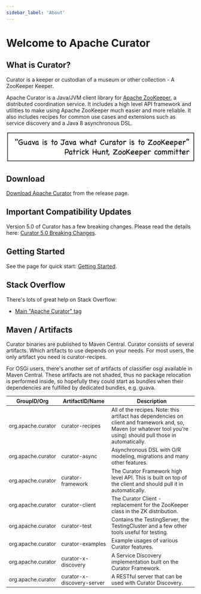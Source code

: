 ```yaml
---
sidebar_label: 'About'
---
```


# Welcome to Apache Curator

## What is Curator?

Curator is a keeper or custodian of a museum or other collection - A ZooKeeper Keeper.

Apache Curator is a Java/JVM client library for [Apache ZooKeeper](https://zookeeper.apache.org/), a distributed coordination service. It includes a high level API framework and utilities to make using Apache ZooKeeper much easier and more reliable. It also includes recipes for common use cases and extensions such as service discovery and a Java 8 asynchronous DSL.

![Patrick Hunt's Quote](assets/ph-quote.png)

## Download

[Download Apache Curator](/download) from the release page.

## Important Compatibility Updates

Version 5.0 of Curator has a few breaking changes. Please read the details here: [Curator 5.0 Breaking Changes](breaking-changes.md).

## Getting Started

See the page for quick start: [Getting Started](getting-started.md).

## Stack Overflow

There's lots of great help on Stack Overflow:

* [Main "Apache Curator" tag](https://stackoverflow.com/questions/tagged/apache-curator)

## Maven / Artifacts

Curator binaries are published to Maven Central. Curator consists of several artifacts. Which artifacts to use depends on your needs. For most users, the only artifact you need is curator-recipes.

For OSGi users, there's another set of artifacts of classifier osgi available in Maven Central. These artifacts are not shaded, thus no package relocation is performed inside, so hopefully they could start as bundles when their dependencies are fulfilled by dedicated bundles, e.g. guava.

| GroupID/Org        | ArtifactID/Name            | Description                                                                                                                                                         |
|--------------------|----------------------------|---------------------------------------------------------------------------------------------------------------------------------------------------------------------|
| org.apache.curator | curator-recipes            | All of the recipes. Note: this artifact has dependencies on client and framework and, so, Maven (or whatever tool you're using) should pull those in automatically. |
| org.apache.curator | curator-async              | Asynchronous DSL with O/R modeling, migrations and many other features.                                                                                             |
| org.apache.curator | curator-framework          | The Curator Framework high level API. This is built on top of the client and  should pull it in automatically.                                                      |
| org.apache.curator | curator-client             | The Curator Client - replacement for the ZooKeeper class in the ZK distribution.                                                                                    |
| org.apache.curator | curator-test               | Contains the TestingServer, the TestingCluster and a few other tools useful for  testing.                                                                           |
| org.apache.curator | curator-examples           | Example usages of various Curator features.                                                                                                                         |
| org.apache.curator | curator-x-discovery	       | A Service Discovery implementation built on the Curator Framework.                                                                                                  |
| org.apache.curator | curator-x-discovery-server | A RESTful server that can be used with Curator Discovery.                                                                                                           |
